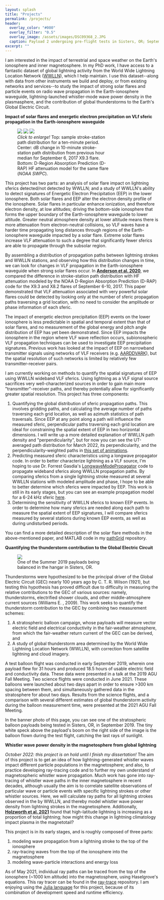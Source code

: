 ```yaml
---
layout: splash
title: "Projects"
permalink: /projects/
header:
  overlay_color: "#000"
  overlay_filter: "0.5"
  overlay_image: /assets/images/DSC09368_2.JPG
  caption: Payload 2 undergoing pre-flight tests in Sisters, OR; September 2019
excerpt: ""
---
```


I am interested in the impact of terrestrial and space weather on the Earth's ionosphere and inner magnetosphere.  In my PhD work, I have access to a fantastic dataset of global lightning activity from the World Wide Lightning Location Network ([WWLLN](https://wwlln.net/)), which I help maintain.  I use this dataset--along with data from other instruments we build and deploy, or from existing networks and services--to study the impact of strong solar flares and particle events on radio wave propagation in the Earth-ionosphere waveguide, lightning-launched whistler-mode wave power density in the plasmasphere, and the contribution of global thunderstorms to the Earth's Global Electric Circuit.

**Impact of solar flares and energetic electron precipitation on VLf sferic propagation in the Earth-ionosphere waveguide**

<figure class="triple" style="width: 300px" class="align-right">
    <a href="{{ site.url }}{{ site.baseurl }}/assets/images/20170906_log_grid_cross_10m_sample.png"><img src="{{ site.url }}{{ site.baseurl }}/assets/images/20170906_log_grid_cross_10m_sample.png"></a>
    <a href="{{ site.url }}{{ site.baseurl }}/assets/images/20170906_atten_redblue.png"><img src="{{ site.url }}{{ site.baseurl }}/assets/images/20170906_atten_redblue.png"></a>
    <a href="{{ site.url }}{{ site.baseurl }}/assets/images/blackoutmap_20170906.jpg"><img src="{{ site.url }}{{ site.baseurl }}/assets/images/blackoutmap_20170906.jpg"></a>
    <figcaption><i>Click to enlarge!</i>  Top: sample stroke-station path distribution for a ten-minute period.  Center: dB change in 10-minute stroke-station path distribution from previous hour median for September 6, 2017 X9.3 flare.  Bottom: D-Region Absorption Prediction (D-RAP) HF attenuation model for the same flare (<i>NOAA SWPC</i>).</figcaption>
</figure>

This project has two parts: an analysis of solar flare impact on lightning sferics detected/not detected by WWLLN; and a study of WWLLN's ability to detect signatures of Energetic Electron Precipitation (EEP) in the lower ionosphere.  Both solar flares and EEP alter the electron density profile of the ionosphere.  Solar flares in particular enhance ionization, and therefore electron density, at low altitudes; driving the bottom-side ionosphere that forms the upper boundary of the Earth-ionosphere waveguide to lower altitude.  Greater neutral atmosphere density at lower altitude means there is more attenuation from electron-neutral collisions, so VLF waves have a harder time propagating long distances through regions of the Earth-ionosphere waveguide impacted by a solar flare.  Extreme solar flares increase VLF attenuation to such a degree that significantly fewer sferics are able to propagate through the subsolar region.

By assembling a distribution of propagation paths between lightning strokes and WWLLN stations, and observing how this distribution changes in time, we can look for changes in VLF propagation in the Earth-ionosphere waveguide when strong solar flares occur. In [**Anderson et al. 2020**](https://doi.org/10.1029/2019SW002408), we compared the difference in stroke-station path distribution with HF attenuation modeled by the NOAA D-Region Absorption Prediction (D-RAP) code for the X9.3 and X8.2 flares of September 6-10, 2017.  This paper demonstrated that VLF attenuation associated with very powerful solar flares could be detected by looking only at the number of sferic propagation paths traversing a grid location, with no need to consider the amplitude or phase information of each sferic.  

The impact of energetic electron precipitation (EEP) events on the lower ionosphere is less predictable in spatial and temporal extent than that of solar flares, and no measurement of the global energy and pitch angle distribution of EEP has yet been demonstrated.  Since EEP impacts the ionosphere in the region where VLF wave reflection occurs, subionospheric VLF propagation techniques can be used to investigate EEP precipitation signatures.  Previous work has looked at the impact of EEP on narrowband transmitter signals using networks of VLF receivers (e.g. [AARDDVARK](http://www.physics.otago.ac.nz/space/AARDDVARK_homepage.htm)), but the spatial resolution of such networks is limited by relatively few transmitter-receiver pairs.

I am currently working on methods to quantify the spatial signatures of EEP using WWLLN wideband VLF sferics.  Using lightning as a VLF signal source sacrifices very well-characterized sources in order to gain main more "transmitter"-receiver paths, and thereby potentially allow for significantly greater spatial resolution.  This project has three components:

1. Quantifying the global distribution of sferic propagation paths.  This involves gridding paths, and calculating the average number of paths traversing each grid location, as well as azimuth statistics of path traversals.  Since EEP at any point along a path will influence the measured sferic, perpendicular paths traversing each grid location are ideal for constraining the spatial extent of EEP in two horizontal dimensions.  I will write up a more detailed explanation of WWLLN path density and "perpendicularity", but for now you can see the UT-averaged path distribution for March 2022, its perpendicularity, and the perpendicularity-weighted paths in [this set of animations](https://github.com/andersontodds/pathGrid/blob/master/animations/average_paths_perp_weighted_202203.gif).
2. Predicting measured sferic characteristics using a longwave propagator code.  In order to better characterize lightning as a VLF source, I'm hoping to use Dr. Forrest Gasdia's [LongwaveModePropagator](https://github.com/fgasdia/LongwaveModePropagator.jl) code to propagate wideband sferics along WWLLN propagation paths.  By comparing sferics from a single lightning stroke measured at several WWLLN stations with modeled amplitude and phase, I hope to be able to better determine which sferics were impacted by EEP.  This work is still in its early stages, but you can see an example propagation model for a 6-24 kHz sferic [here](https://raw.githubusercontent.com/andersontodds/longwave/master/LSIpath_segments_amp_phase_freq_6-24.png).
3. Determining the sensitivity of WWLLN sferics to known EEP events.  In order to determine how many sferics are needed along each path to measure the spatial extent of EEP signatures, I will compare sferics measured by several stations during known EEP events, as well as during undisturbed periods.

You can find a more detailed description of the solar flare methods in the above-mentioned paper, and MATLAB code in my [pathGrid](https://github.com/andersontodds/pathGrid) repository.


**Quantifying the thunderstorm contribution to the Global Electric Circuit**

<figure style="width: 300px" class="align-right">
    <a href="{{ site.url }}{{ site.baseurl }}/assets/images/payload_hangar.jpg"><img src="{{ site.url }}{{ site.baseurl }}/assets/images/payload_hangar.jpg"></a>
    <figcaption>One of the Summer 2019 payloads being balanced in the hangar in Sisters, OR.</figcaption>
</figure>

Thunderstorms were hypothesized to be the principal driver of the Global Electric Circuit (GEC) nearly 100 years ago by C. T. R. Wilson (1921), but testing this hypothesis has proved difficult due to difficulty in measuring the relative contributions to the GEC of various sources: namely, thunderstorms, electrified shower clouds, and other middle-atmosphere current sources (Williams E. , 2009). This work seeks to quantify the thunderstorm contribution to the GEC by combining two measurement schemes:
 1. A stratospheric balloon campaign, whose payloads will measure vector electric field and electrical conductivity in the fair-weather atmosphere, from which the fair-weather return current of the GEC can be derived, and
 2. A study of global thunderstorm area determined by the World Wide Lightning Location Network (WWLLN), with correction from satellite lightning and cloud imagery.

A test balloon flight was conducted in early September 2019, wherein one payload flew for 31 hours and produced 18.5 hours of usable electric field and conductivity data.  These data were presented in a talk at the 2019 AGU Fall Meeting.  Two science flights were conducted in June 2021.  These balloons were launched about two days apart in order to ensure >300 km spacing between them, and simultaneously gathered data in the stratosphere for about two days.  Results from the science flights, and a comparison with several different estimates of global thunderstorm activity during the balloon measurement time, were presented at the 2021 AGU Fall Meeting.

In the banner photo of this page, you can see one of the stratospheric balloon payloads being tested in Sisters, OR, in September 2019.  The tiny white speck above the payload's boom on the right side of the image is the balloon flown during the test flight, catching the last rays of sunlight.


**Whistler wave power density in the magnetosphere from global lightning**

*October 2022: this project is on hold until I finish my dissertation!* The aim of this project is to get an idea of how lightning-generated whistler waves impact different particle populations in the magnetosphere; and also, to practice developing ray-tracing code and to further my own understand of magnetospheric whistler wave propagation.  Much work has gone into ray-tracing of whistler wave paths in the inner magnetosphere in recent decades, although usually the aim is to correlate satellite observations of particular wave or particle events with specific lightning strokes or other whistler sources.  Here, we will calculate ray paths for all lightning strokes observed in the by WWLLN, and thereby model whistler wave power density from lightning strokes in the magnetosphere.  Additionally, [**Holzworth et al. 2021**](https://doi.org/10.1029/2020GL091366) found that high-latitude lightning is increasing as a proportion of total lightning; how might this change in lightning climatology impact plasma in the magnetotail?

This project is in its early stages, and is roughly composed of three parts:
 1. modeling wave propagation from a lightning stroke to the top of the ionosphere
 2. ray-tracing waves from the top of the ionosphere into the magnetosphere
 3. modeling wave-particle interactions and energy loss
 
As of May 2021, individual ray paths can be traced from the top of the ionosphere (~1000 km altitude) into the magnetosphere, using Haselgrove's equations.  This ray tracer can be found in the [ray-trace](github.com/andersontodds/ray-trace) repository.  I am enjoying using the [Julia language](https://julialang.org/) for this project, because of its combination of development speed and runtime efficiency.
